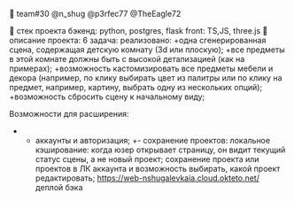 🔸 team#30
@n_shug
@p3rfec77
@TheEagle72

🔸 стек проекта
бэкенд: python, postgres, flask
front: TS,JS, three.js
🔸 описание проекта:
6 задача:
реализовано:
    +одна сгенерированная сцена, содержащая детскую комнату (3d или плоскую);
    +все предметы в этой комнате должны быть с высокой детализацией (как на примерах);
    +возможность кастомизировать все предметы мебели и декора (например, по клику выбирать цвет из палитры или по клику на предмет, например, картину, выбрать одну из нескольких опций);
    +возможность сбросить сцену к начальному виду;

Возможности для расширения:
+ -   аккаунты и авторизация;
+-    сохранение проектов:
        локальное кэширование: когда юзер открывает страницу, он видит текущий статус сцены, а не новый проект;
        сохранение проекта или проектов в ЛК аккаунта и возможность выбирать, какой проект редактировать;
https://web-nshugalevkaia.cloud.okteto.net/ деплой бэка
